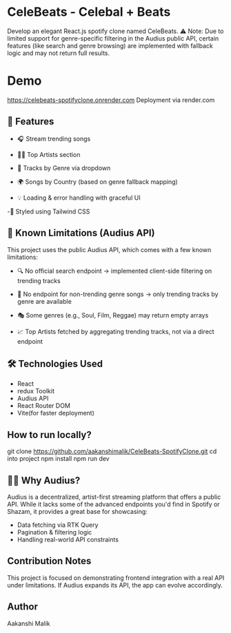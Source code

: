 # CeleBeats - Celebal + Beats 

Develop an elegant React.js spotify clone named CeleBeats. 
⚠️ Note: Due to limited support for genre-specific filtering in the Audius public API, certain features (like search and genre browsing) are implemented with fallback logic and may not return full results.

# Demo
  https://celebeats-spotifyclone.onrender.com 
  Deployment via render.com


## 🚀 Features
- 🎧 Stream trending songs

- 🧑‍🎤 Top Artists section

- 📁 Tracks by Genre via dropdown

- 🌍 Songs by Country (based on genre fallback mapping)

- 💡 Loading & error handling with graceful UI

 -🎨 Styled using Tailwind CSS

## 🧪 Known Limitations (Audius API)
This project uses the public Audius API, which comes with a few known limitations:
- 🔍 No official search endpoint → implemented client-side filtering on trending tracks

- 🎼 No endpoint for non-trending genre songs → only trending tracks by genre are available

- 🎭 Some genres (e.g., Soul, Film, Reggae) may return empty arrays

- 📈 Top Artists fetched by aggregating trending tracks, not via a direct endpoint

## 🛠️ Technologies Used
- React
- redux Toolkit
- Audius API
- React Router DOM
- Vite(for faster deployment)


## How to run locally?
git clone https://github.com/aakanshimalik/CeleBeats-SpotifyClone.git
cd into project
npm install
npm run dev


## 🙋‍♂️ Why Audius?
Audius is a decentralized, artist-first streaming platform that offers a public API. While it lacks some of the advanced endpoints you'd find in Spotify or Shazam, it provides a great base for showcasing:

- Data fetching via RTK Query
- Pagination & filtering logic
- Handling real-world API constraints



## Contribution Notes
This project is focused on demonstrating frontend integration with a real API under limitations. If Audius expands its API, the app can evolve accordingly.


## Author 
Aakanshi Malik
